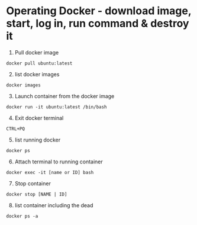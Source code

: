 # Operating Docker - download image, start, log in, run command & destroy it

1. Pull docker image

```
docker pull ubuntu:latest
```

2. list docker images 

```
docker images
```

3. Launch container from the docker image 

```
docker run -it ubuntu:latest /bin/bash
```

4. Exit docker terminal

```
CTRL+PQ
```

5. list running docker 

```
docker ps 
```

6. Attach terminal to running container 

```
docker exec -it [name or ID] bash
```

7. Stop container 

```
docker stop [NAME | ID]
```

8. list container including the dead 

```
docker ps -a
```
